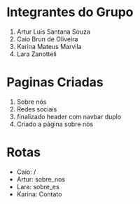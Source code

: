 ﻿# Integrantes do Grupo
1. Artur Luis Santana Souza
2. Caio Brun de Oliveira
3. Karina Mateus Marvila
4. Lara Zanotteli

# Paginas Criadas
1. Sobre nós
2. Redes sociais
3. finalizado header com navbar duplo
4. Criado a página sobre nós

# Rotas
* Caio: /
* Artur: sobre_nos
* Lara: sobre_es
* Karina: Contato


